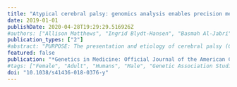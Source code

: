 ```yaml
---
title: "Atypical cerebral palsy: genomics analysis enables precision medicine"
date: 2019-01-01
publishDate: 2020-04-28T19:29:29.516926Z
#authors: ["Allison Matthews", "Ingrid Blydt-Hansen", "Basmah Al-Jabri", "John Andersen", "Maja Tarailo-Graovac", "Magda Price", "Katherine Selby", "Michelle Demos", "Mary Connolly", "Britt Drögemöller", "Casper Shyr", "Jill Mwenifumbo", "Alison Elliott", "Jessica Lee", "Aisha Ghani", "Sylvia Stöckler", "Ramona Salvarinova", "Hilary Vallance", "Graham Sinclair", "Colin Ross", "WyethWasserman", "Margaret McKinnon", "Gabriella Horvath", "Helly Goez", "Clara van Karnebeek", "United for Metabolic Diseases TIDE BC", "the CAUSES Study"]
publication_types: ["2"]
#abstract: "PURPOSE: The presentation and etiology of cerebral palsy (CP) are heterogeneous. Diagnostic evaluation can be a prolonged and expensive process that might remain inconclusive. This study aimed to determine the diagnostic yield and impact on management of next-generation sequencing (NGS) in 50 individuals with atypical CP (ACP). METHODS: Patient eligibility criteria included impaired motor function with onset at birth or within the first year of life, and one or more of the following: severe intellectual disability, progressive neurological deterioration, other abnormalities on neurological examination, multiorgan disease, congenital anomalies outside of the central nervous system, an abnormal neurotransmitter profile, family history, brain imaging findings not typical for cerebral palsy. Previous assessment by a neurologist and/or clinical geneticist, including biochemical testing, neuroimaging, and chromosomal microarray, did not yield an etiologic diagnosis. RESULTS: A precise molecular diagnosis was established in 65% of the 50 patients. We also identified candidate disease genes without a current OMIM disease designation. Targeted intervention was enabled in eight families (~15%). CONCLUSION: NGS enabled a molecular diagnosis in ACP cases, ending the diagnostic odyssey, improving genetic counseling and personalized management, all in all enhancing precision medicine practices."
featured: false
publication: "*Genetics in Medicine: Official Journal of the American College of Medical Genetics*"
#tags: ["Female", "Adult", "Humans", "Male", "Genetic Association Studies", "High-Throughput Nucleotide Sequencing", "Child", "Genomics", "treatment", "Cerebral Palsy", "cerebral palsy (CP)", "intellectual disability (ID)", "molecular diagnosis", "Molecular Diagnostic Techniques", "next-generation sequencing (NGS)", "Precision Medicine"]
doi: "10.1038/s41436-018-0376-y"
---
```


